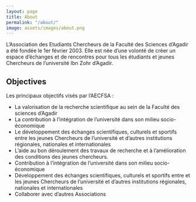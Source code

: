 ```yaml
---
layout: page
title: About
permalink: "/about/"
image: assets/images/about.png
---
```


L’Association des Etudiants Chercheurs de la Faculté des Sciences d’Agadir a été fondée le 1er février 2003. Elle est née d’une volonté de créer un espace d’échanges et de rencontres pour tous les étudiants et jeunes Chercheurs de l’université Ibn Zohr d’Agadir.

## Objectives

Les principaux objectifs visés par l’AECFSA :

- La valorisation de la recherche scientifique au sein de la Faculté des sciences d’Agadir
- La contribution à l’intégration de l’université dans son milieu socio-économique
- Le développement des échanges scientifiques, culturels et sportifs entre les jeunes Chercheurs de l’université et d’autres institutions régionales, nationales et internationales
- L’aide au bon déroulement des travaux de recherche et à l’amélioration des conditions des jeunes chercheurs.
- Contribution à l’intégration de l’université dans son milieu socio-économique
- Développement des échanges scientifiques, culturels et sportifs entre et les jeunes Chercheurs de l’université et d’autres institutions régionales, nationales et internationales
- Collaborer avec d’autres Associations
